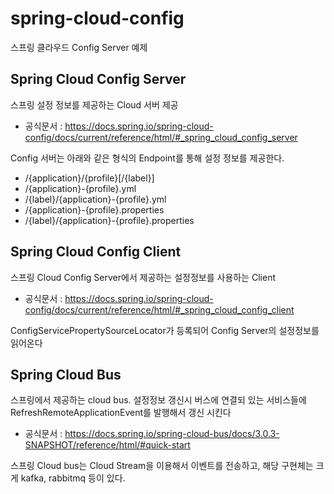 # spring-cloud-config

스프링 클라우드 Config Server 예제


## Spring Cloud Config Server
스프링 설정 정보를 제공하는 Cloud 서버 제공 
- 공식문서 : https://docs.spring.io/spring-cloud-config/docs/current/reference/html/#_spring_cloud_config_server

Config 서버는 아래와 같은 형식의 Endpoint를 통해 설정 정보를 제공한다.
- /{application}/{profile}[/{label}]
- /{application}-{profile}.yml
- /{label}/{application}-{profile}.yml
- /{application}-{profile}.properties
- /{label}/{application}-{profile}.properties

## Spring Cloud Config Client
스프링 Cloud Config Server에서 제공하는 설정정보를 사용하는 Client
- 공식문서 : https://docs.spring.io/spring-cloud-config/docs/current/reference/html/#_spring_cloud_config_client

ConfigServicePropertySourceLocator가 등록되어 Config Server의 설정정보를 읽어온다

## Spring Cloud Bus
스프링에서 제공하는 cloud bus. 설정정보 갱신시 버스에 연결되 있는 서비스들에 RefreshRemoteApplicationEvent를 발행해서 갱신 시킨다
- 공식문서 : https://docs.spring.io/spring-cloud-bus/docs/3.0.3-SNAPSHOT/reference/html/#quick-start

스프링 Cloud bus는 Cloud Stream을 이용해서 이벤트를 전송하고, 해당 구현체는 크게 kafka, rabbitmq 등이 있다. 

